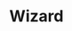 ---
title: Wizard
issue: 12
issue_nr: 12
full_title: ""
subtitle: ""
story_arc: ""
crossover: ""
variant: ""
publisher: Wizard Press
release_date: Aug 1992
release_year: 1992
genre: Hobby
format: Magazine
pages: 174
signed_by: ""
price: 3.95
---